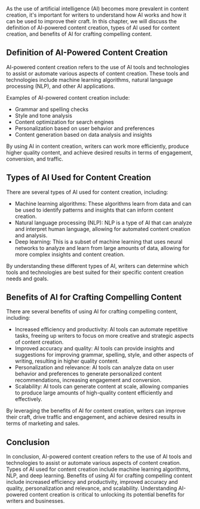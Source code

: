 
As the use of artificial intelligence (AI) becomes more prevalent in content creation, it's important for writers to understand how AI works and how it can be used to improve their craft. In this chapter, we will discuss the definition of AI-powered content creation, types of AI used for content creation, and benefits of AI for crafting compelling content.

Definition of AI-Powered Content Creation
-----------------------------------------

AI-powered content creation refers to the use of AI tools and technologies to assist or automate various aspects of content creation. These tools and technologies include machine learning algorithms, natural language processing (NLP), and other AI applications.

Examples of AI-powered content creation include:

* Grammar and spelling checks
* Style and tone analysis
* Content optimization for search engines
* Personalization based on user behavior and preferences
* Content generation based on data analysis and insights

By using AI in content creation, writers can work more efficiently, produce higher quality content, and achieve desired results in terms of engagement, conversion, and traffic.

Types of AI Used for Content Creation
-------------------------------------

There are several types of AI used for content creation, including:

* Machine learning algorithms: These algorithms learn from data and can be used to identify patterns and insights that can inform content creation.
* Natural language processing (NLP): NLP is a type of AI that can analyze and interpret human language, allowing for automated content creation and analysis.
* Deep learning: This is a subset of machine learning that uses neural networks to analyze and learn from large amounts of data, allowing for more complex insights and content creation.

By understanding these different types of AI, writers can determine which tools and technologies are best suited for their specific content creation needs and goals.

Benefits of AI for Crafting Compelling Content
----------------------------------------------

There are several benefits of using AI for crafting compelling content, including:

* Increased efficiency and productivity: AI tools can automate repetitive tasks, freeing up writers to focus on more creative and strategic aspects of content creation.
* Improved accuracy and quality: AI tools can provide insights and suggestions for improving grammar, spelling, style, and other aspects of writing, resulting in higher quality content.
* Personalization and relevance: AI tools can analyze data on user behavior and preferences to generate personalized content recommendations, increasing engagement and conversion.
* Scalability: AI tools can generate content at scale, allowing companies to produce large amounts of high-quality content efficiently and effectively.

By leveraging the benefits of AI for content creation, writers can improve their craft, drive traffic and engagement, and achieve desired results in terms of marketing and sales.

Conclusion
----------

In conclusion, AI-powered content creation refers to the use of AI tools and technologies to assist or automate various aspects of content creation. Types of AI used for content creation include machine learning algorithms, NLP, and deep learning. Benefits of using AI for crafting compelling content include increased efficiency and productivity, improved accuracy and quality, personalization and relevance, and scalability. Understanding AI-powered content creation is critical to unlocking its potential benefits for writers and businesses.
